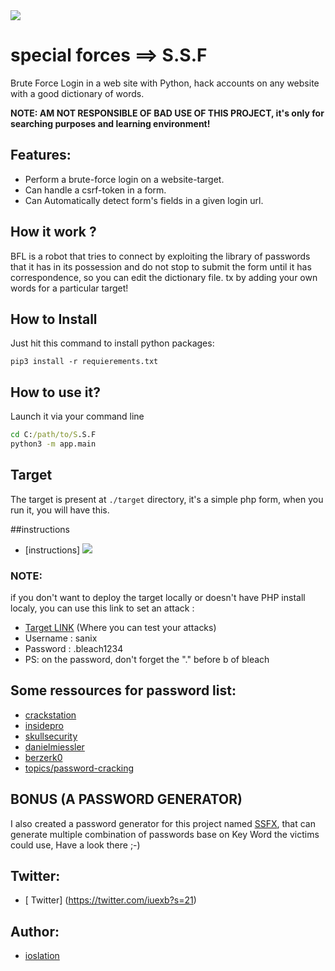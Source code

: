 <img src="https://d.top4top.io/p_2188rr2q81.jpg"/>

# special forces ==> S.S.F

Brute Force Login in a web site with Python, hack accounts on any website with a good dictionary of words.


**NOTE: AM NOT RESPONSIBLE OF BAD USE OF THIS PROJECT, it's only for searching purposes and learning environment!**

## Features:

- Perform a brute-force login on a website-target.
- Can handle a csrf-token in a form.
- Can Automatically detect form's fields in a given login url.

## How it work ?

BFL is a robot that tries to connect by exploiting the library of passwords that it has in its possession and do not stop to submit the form until it has correspondence, so you can edit the dictionary file. tx by adding your own words for a particular target!

## How to Install

Just hit this command to install python packages:
```shell
pip3 install -r requierements.txt
```

## How to use it?

Launch it via your command line
```cmd
cd C:/path/to/S.S.F
python3 -m app.main
```

## Target

The target is present at `./target` directory, it's a simple php form, when you run it, you will have this.

##instructions
- [instructions] <img src="https://k.top4top.io/p_21886s1oq1.jpg"/>

### NOTE:

if you don't want to deploy the target locally or doesn't have PHP install localy, you can use this link to set an attack :

- [Target LINK](https://github.com/isolation0/SSFX) (Where you can test your attacks)
- Username : sanix
- Password : .bleach1234
- PS: on the password, don't forget the "." before b of bleach

## Some ressources for password list:

- [crackstation](https://crackstation.net/crackstation-wordlist-password-cracking-dictionary.htm)
- [insidepro](http://www.insidepro.team/)
- [skullsecurity](https://wiki.skullsecurity.org/Passwords)
- [danielmiessler](https://github.com/danielmiessler/SecLists/tree/master/Passwords)
- [berzerk0](https://github.com/berzerk0/Probable-Wordlists)
- [topics/password-cracking](https://github.com/topics/password-cracking)

## BONUS (A PASSWORD GENERATOR)

I also created a password generator for this project named [SSFX](https://github.com/isolation0/SSFX), that can generate multiple combination of passwords base on Key Word the victims could use, Have a look there ;-)

## Twitter:
- [ Twitter] (https://twitter.com/iuexb?s=21)
## Author:

- [ioslation](https://github.com/isolation0)
